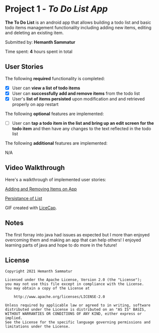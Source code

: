 # Project 1 - *To Do List App*

**The To Do List** is an android app that allows building a todo list and basic todo items management functionality including adding new items, editing and deleting an existing item.

Submitted by: **Hemanth Sammatur**

Time spent: **4** hours spent in total

## User Stories

The following **required** functionality is completed:

* [x] User can **view a list of todo items**
* [x] User can **successfully add and remove items** from the todo list
* [x] User's **list of items persisted** upon modification and and retrieved properly on app restart

The following **optional** features are implemented:

* [ ] User can **tap a todo item in the list and bring up an edit screen for the todo item** and then have any changes to the text reflected in the todo list

The following **additional** features are implemented:

N/A

## Video Walkthrough

Here's a walkthrough of implemented user stories:

[Adding and Removing Items on App](https://github.com/HemanthActual/To-Do-List-App/blob/master/ToDoListAppGifWalkthrough.gif?raw=true)

[Persistance of List](https://raw.githubusercontent.com/HemanthActual/To-Do-List-App/master/ToDoListAppGifWalkthrough2.gif?raw=true)

GIF created with [LiceCap](http://www.cockos.com/licecap/).

## Notes

The first forray into java had issues as expected but I more than enjoyed overcoming them and making an app that can help others! I enjoyed learning parts of java and hope to do more in the future!
## License

    Copyright 2021 Hemanth Sammatur

    Licensed under the Apache License, Version 2.0 (the "License");
    you may not use this file except in compliance with the License.
    You may obtain a copy of the License at

        http://www.apache.org/licenses/LICENSE-2.0

    Unless required by applicable law or agreed to in writing, software
    distributed under the License is distributed on an "AS IS" BASIS,
    WITHOUT WARRANTIES OR CONDITIONS OF ANY KIND, either express or implied.
    See the License for the specific language governing permissions and
    limitations under the License.
